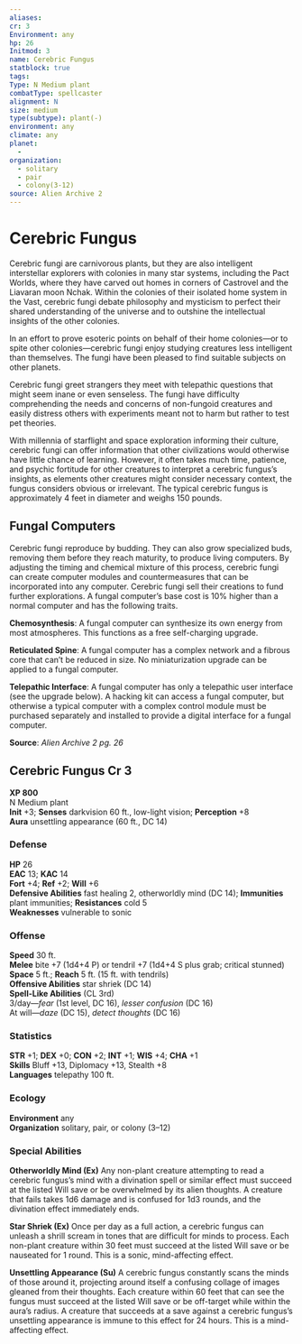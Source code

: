 ```yaml
---
aliases: 
cr: 3
Environment: any
hp: 26
Initmod: 3
name: Cerebric Fungus
statblock: true
tags: 
Type: N Medium plant
combatType: spellcaster
alignment: N
size: medium
type(subtype): plant(-)
environment: any
climate: any
planet:
  - 
organization:
  - solitary
  - pair
  - colony(3-12)
source: Alien Archive 2
---
```


# Cerebric Fungus

Cerebric fungi are carnivorous plants, but they are also intelligent interstellar explorers with colonies in many star systems, including the Pact Worlds, where they have carved out homes in corners of Castrovel and the Liavaran moon Nchak. Within the colonies of their isolated home system in the Vast, cerebric fungi debate philosophy and mysticism to perfect their shared understanding of the universe and to outshine the intellectual insights of the other colonies.

In an effort to prove esoteric points on behalf of their home colonies—or to spite other colonies—cerebric fungi enjoy studying creatures less intelligent than themselves. The fungi have been pleased to find suitable subjects on other planets.

Cerebric fungi greet strangers they meet with telepathic questions that might seem inane or even senseless. The fungi have difficulty comprehending the needs and concerns of non-fungoid creatures and easily distress others with experiments meant not to harm but rather to test pet theories.

With millennia of starflight and space exploration informing their culture, cerebric fungi can offer information that other civilizations would otherwise have little chance of learning. However, it often takes much time, patience, and psychic fortitude for other creatures to interpret a cerebric fungus’s insights, as elements other creatures might consider necessary context, the fungus considers obvious or irrelevant. The typical cerebric fungus is approximately 4 feet in diameter and weighs 150 pounds.

## Fungal Computers

Cerebric fungi reproduce by budding. They can also grow specialized buds, removing them before they reach maturity, to produce living computers. By adjusting the timing and chemical mixture of this process, cerebric fungi can create computer modules and countermeasures that can be incorporated into any computer. Cerebric fungi sell their creations to fund further explorations. A fungal computer’s base cost is 10% higher than a normal computer and has the following traits.

**Chemosynthesis**: A fungal computer can synthesize its own energy from most atmospheres. This functions as a free self-charging upgrade.

**Reticulated Spine**: A fungal computer has a complex network and a fibrous core that can’t be reduced in size. No miniaturization upgrade can be applied to a fungal computer.

**Telepathic Interface**: A fungal computer has only a telepathic user interface (see the upgrade below). A hacking kit can access a fungal computer, but otherwise a typical computer with a complex control module must be purchased separately and installed to provide a digital interface for a fungal computer.

**Source**:  _Alien Archive 2 pg. 26_

## Cerebric Fungus Cr 3

**XP 800**  
N Medium plant  
**Init** +3; **Senses** darkvision 60 ft., low-light vision; **Perception** +8  
**Aura** unsettling appearance (60 ft., DC 14)

### Defense

**HP** 26  
**EAC** 13; **KAC** 14  
**Fort** +4; **Ref** +2; **Will** +6  
**Defensive Abilities** fast healing 2, otherworldly mind (DC 14); **Immunities** plant immunities; **Resistances** cold 5  
**Weaknesses** vulnerable to sonic

### Offense

**Speed** 30 ft.  
**Melee** bite +7 (1d4+4 P) or tendril +7 (1d4+4 S plus grab; critical stunned)  
**Space** 5 ft.; **Reach** 5 ft. (15 ft. with tendrils)  
**Offensive Abilities** star shriek (DC 14)  
**Spell-Like Abilities** (CL 3rd)  
3/day—_fear_ (1st level, DC 16), _lesser confusion_ (DC 16)  
At will—_daze_ (DC 15), _detect thoughts_ (DC 16)

### Statistics

**STR** +1; **DEX** +0; **CON** +2; **INT** +1; **WIS** +4; **CHA** +1  
**Skills** Bluff +13, Diplomacy +13, Stealth +8  
**Languages** telepathy 100 ft.

### Ecology

**Environment** any  
**Organization** solitary, pair, or colony (3–12)

### Special Abilities

**Otherworldly Mind (Ex)** Any non-plant creature attempting to read a cerebric fungus’s mind with a divination spell or similar effect must succeed at the listed Will save or be overwhelmed by its alien thoughts. A creature that fails takes 1d6 damage and is confused for 1d3 rounds, and the divination effect immediately ends.

**Star Shriek (Ex)** Once per day as a full action, a cerebric fungus can unleash a shrill scream in tones that are difficult for minds to process. Each non-plant creature within 30 feet must succeed at the listed Will save or be nauseated for 1 round. This is a sonic, mind-affecting effect.

**Unsettling Appearance (Su)** A cerebric fungus constantly scans the minds of those around it, projecting around itself a confusing collage of images gleaned from their thoughts. Each creature within 60 feet that can see the fungus must succeed at the listed Will save or be off-target while within the aura’s radius. A creature that succeeds at a save against a cerebric fungus’s unsettling appearance is immune to this effect for 24 hours. This is a mind-affecting effect.


